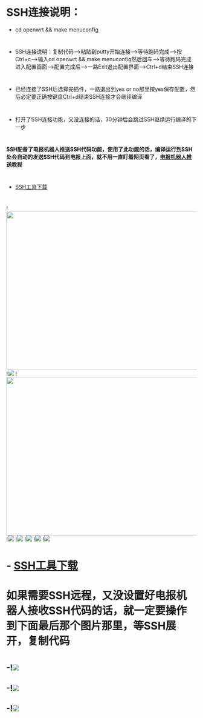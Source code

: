 # SSH连接说明：
- cd openwrt && make menuconfig
#
- SSH连接说明：复制代码-->粘贴到putty开始连接-->等待跑码完成-->按Ctrl+c-->输入cd openwrt && make menuconfig然后回车-->等待跑码完成进入配置画面-->配置完成后-->一路Exit退出配置界面-->Ctrl+d结束SSH连接
#
- 已经连接了SSH后选择完插件，一路退出到yes or no那里按yes保存配置，然后必定要正确按键盘Ctrl+d结束SSH连接才会继续编译
#
- 打开了SSH连接功能，又没连接的话，30分钟后会跳过SSH继续运行编译的下一步
#
#### SSH配备了电报机器人推送SSH代码功能，使用了此功能的话，编译运行到SSH处会自动的发送SSH代码到电报上面，就不用一直盯着网页看了，[电报机器人推送教程](https://github.com/danshui-git/shuoming/blob/master/bot.md)
#
#
- [SSH工具下载](https://www.chiark.greenend.org.uk/~sgtatham/putty/releases/0.74.html)
#
!<img src="https://github.com/danshui-git/shuoming/blob/master/doc/01.png" width="650" height="418" />
!<img src="https://github.com/danshui-git/shuoming/blob/master/doc/02.png" />
!<img src="https://github.com/danshui-git/shuoming/blob/master/doc/003.png" width="650" height="418" />
!<img src="https://github.com/danshui-git/shuoming/blob/master/doc/03.png" />
!<img src="https://github.com/danshui-git/shuoming/blob/master/doc/04.png" />
!<img src="https://github.com/danshui-git/shuoming/blob/master/doc/05.png" />
!<img src="https://github.com/danshui-git/shuoming/blob/master/doc/06.png" />
!<img src="https://github.com/danshui-git/shuoming/blob/master/doc/07.png" />
#
# - [SSH工具下载](https://www.chiark.greenend.org.uk/~sgtatham/putty/releases/0.74.html)

#
#
#
# 如果需要SSH远程，又没设置好电报机器人接收SSH代码的话，就一定要操作到下面最后那个图片那里，等SSH展开，复制代码
#
## -!<img src="https://github.com/danshui-git/shuoming/blob/master/doc/sd003.png" />
## -!<img src="https://github.com/danshui-git/shuoming/blob/master/doc/sd004.png" />
## -!<img src="https://github.com/danshui-git/shuoming/blob/master/doc/sd005.png" />
